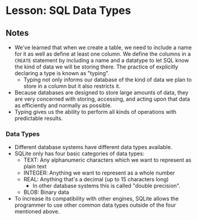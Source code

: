 # Lesson: SQL Data Types

## Notes

- We've learned that when we create a table, we need to include a name for it as well as define at least one column. We define the columns in a `CREATE` statement by including a name and a datatype to let SQL know the kind of data we will be storing there. The practice of explicitly declaring a type is known as "typing".
  - Typing not only informs our database of the kind of data we plan to store in a column but it also restricts it.
- Because databases are designed to store large amounts of data, they are very concerned with storing, accessing, and acting upon that data as efficiently and normally as possible.
- Typing gives us the ability to perform all kinds of operations with predictable results.

### Data Types

- Different database systems have different data types available.
- SQLite only has four basic categories of data types:
  - TEXT: Any alphanumeric characters which we want to represent as plain text
  - INTEGER: Anything we want to represent as a whole number
  - REAL: Anything that's a decimal (up to 15 characters long)
    - In other database systems this is called "double precision".
  - BLOB: Binary data
- To increase its compatibility with other engines, SQLite allows the programmer to use other common data types outside of the four mentioned above.